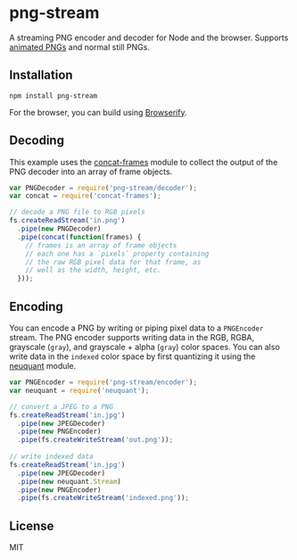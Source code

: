 # png-stream

A streaming PNG encoder and decoder for Node and the browser.
Supports [animated PNGs](https://wiki.mozilla.org/APNG_Specification) and
normal still PNGs.

## Installation

    npm install png-stream

For the browser, you can build using [Browserify](http://browserify.org/).

## Decoding

This example uses the [concat-frames](https://github.com/devongovett/concat-frames)
module to collect the output of the PNG decoder into an array of frame objects.

```javascript
var PNGDecoder = require('png-stream/decoder');
var concat = require('concat-frames');

// decode a PNG file to RGB pixels
fs.createReadStream('in.png')
  .pipe(new PNGDecoder)
  .pipe(concat(function(frames) {
    // frames is an array of frame objects
    // each one has a `pixels` property containing
    // the raw RGB pixel data for that frame, as
    // well as the width, height, etc.
  }));
```

## Encoding

You can encode a PNG by writing or piping pixel data to a `PNGEncoder` stream.
The PNG encoder supports writing data in the RGB, RGBA, grayscale (`gray`), 
and grayscale + alpha (`gray`) color spaces.  You can also write data in the
`indexed` color space by first quantizing it using the [neuquant](https://github.com/devongovett/neuquant)
module.

```javascript
var PNGEncoder = require('png-stream/encoder');
var neuquant = require('neuquant');

// convert a JPEG to a PNG
fs.createReadStream('in.jpg')
  .pipe(new JPEGDecoder)
  .pipe(new PNGEncoder)
  .pipe(fs.createWriteStream('out.png'));
  
// write indexed data
fs.createReadStream('in.jpg')
  .pipe(new JPEGDecoder)
  .pipe(new neuquant.Stream)
  .pipe(new PNGEncoder)
  .pipe(fs.createWriteStream('indexed.png'));
```

## License

MIT
